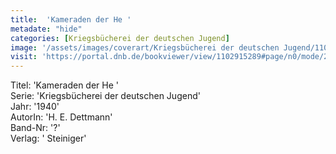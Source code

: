 ```yaml
---
title:  'Kameraden der He '
metadate: "hide"
categories: [Kriegsbücherei der deutschen Jugend]
image: '/assets/images/coverart/Kriegsbücherei der deutschen Jugend/1102915289_00000010.jpg'
visit: 'https://portal.dnb.de/bookviewer/view/1102915289#page/n0/mode/2up'
---
```

Titel: 'Kameraden der He ' <br>
Serie: 'Kriegsbücherei der deutschen Jugend' <br>
Jahr: '1940' <br>
AutorIn: 'H. E. Dettmann' <br>
Band-Nr: '?' <br>
Verlag: ' Steiniger'